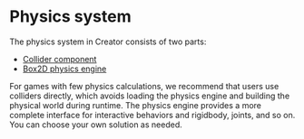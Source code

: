 # Physics system

The physics system in Creator consists of two parts:

- [Collider component](collision/index.md)
- [Box2D physics engine](physics/index.md)

For games with few physics calculations, we recommend that users use colliders directly, which avoids loading the physics engine and building the physical world during runtime. The physics engine provides a more complete interface for interactive behaviors and rigidbody, joints, and so on. You can choose your own solution as needed.